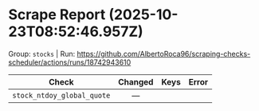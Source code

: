 # Scrape Report (2025-10-23T08:52:46.957Z)

Group: `stocks`  |  Run: https://github.com/AlbertoRoca96/scraping-checks-scheduler/actions/runs/18742943610

| Check | Changed | Keys | Error |
|---|:---:|:--|:--|
| `stock_ntdoy_global_quote` | — |  |  |
